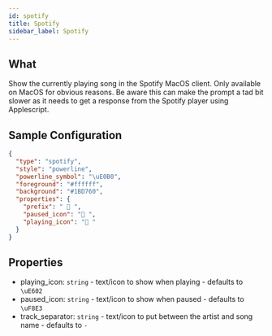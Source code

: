 ```yaml
---
id: spotify
title: Spotify
sidebar_label: Spotify
---
```


## What

Show the currently playing song in the Spotify MacOS client. Only available on MacOS for obvious reasons.
Be aware this can make the prompt a tad bit slower as it needs to get a response from the Spotify player using Applescript.

## Sample Configuration

```json
{
  "type": "spotify",
  "style": "powerline",
  "powerline_symbol": "\uE0B0",
  "foreground": "#ffffff",
  "background": "#1BD760",
  "properties": {
    "prefix": "  ",
    "paused_icon": " ",
    "playing_icon": " "
  }
}
```

## Properties

- playing_icon: `string` - text/icon to show when playing - defaults to `\uE602 `
- paused_icon: `string` - text/icon to show when paused - defaults to `\uF8E3 `
- track_separator: `string` - text/icon to put between the artist and song name - defaults to ` - `
